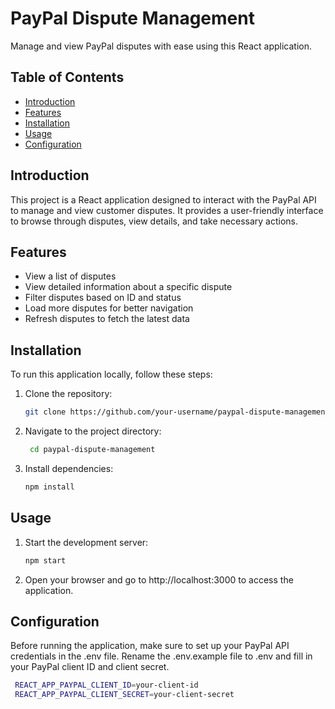 # PayPal Dispute Management

Manage and view PayPal disputes with ease using this React application.

## Table of Contents

- [Introduction](#introduction)
- [Features](#features)
- [Installation](#installation)
- [Usage](#usage)
- [Configuration](#configuration)

## Introduction

This project is a React application designed to interact with the PayPal API to manage and view customer disputes. It provides a user-friendly interface to browse through disputes, view details, and take necessary actions.

## Features

- View a list of disputes
- View detailed information about a specific dispute
- Filter disputes based on ID and status
- Load more disputes for better navigation
- Refresh disputes to fetch the latest data

## Installation

To run this application locally, follow these steps:

1. Clone the repository:

   ```bash
   git clone https://github.com/your-username/paypal-dispute-management.git

2. Navigate to the project directory:

   ```bash
    cd paypal-dispute-management

3. Install dependencies:

   ```bash
   npm install


## Usage

1. Start the development server:

   ```bash
   npm start

2. Open your browser and go to http://localhost:3000 to access the application.


## Configuration

Before running the application, make sure to set up your PayPal API credentials in the .env file. Rename the .env.example file to .env and fill in your PayPal client ID and client secret.

   ```bash
    REACT_APP_PAYPAL_CLIENT_ID=your-client-id
    REACT_APP_PAYPAL_CLIENT_SECRET=your-client-secret
